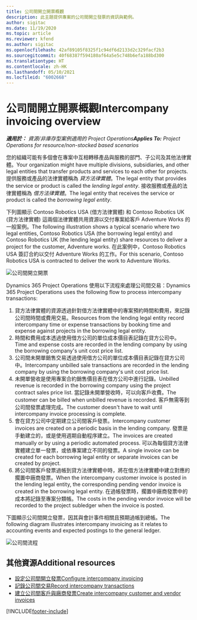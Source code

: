 ```yaml
---
title: 公司間開立開票概觀
description: 此主題提供專案的公司間開立發票的資訊與範例。
author: sigitac
ms.date: 11/19/2020
ms.topic: article
ms.reviewer: kfend
ms.author: sigitac
ms.openlocfilehash: 42af89105f8325f1c94df6d2133d2c329facf2b3
ms.sourcegitcommit: 40f68387f594180af64a5e5c748b6efa188bd300
ms.translationtype: HT
ms.contentlocale: zh-HK
ms.lasthandoff: 05/10/2021
ms.locfileid: "6002668"
---
```

# <a name="intercompany-invoicing-overview"></a><span data-ttu-id="26e67-103">公司間開立開票概觀</span><span class="sxs-lookup"><span data-stu-id="26e67-103">Intercompany invoicing overview</span></span>

<span data-ttu-id="26e67-104">_**適用於：** 資源/非庫存型案例適用的 Project Operations_</span><span class="sxs-lookup"><span data-stu-id="26e67-104">_**Applies To:** Project Operations for resource/non-stocked based scenarios_</span></span>

<span data-ttu-id="26e67-105">您的組織可能有多個會在專案中互相轉移產品與服務的部門、子公司及其他法律實體。</span><span class="sxs-lookup"><span data-stu-id="26e67-105">Your organization might have multiple divisions, subsidiaries, and other legal entities that transfer products and services to each other for projects.</span></span> <span data-ttu-id="26e67-106">提供服務或產品的法律實體稱為 *貸方法律實體*。</span><span class="sxs-lookup"><span data-stu-id="26e67-106">The legal entity that provides the service or product is called the *lending legal entity*.</span></span> <span data-ttu-id="26e67-107">接收服務或產品的法律實體稱為 *借方法律實體*。</span><span class="sxs-lookup"><span data-stu-id="26e67-107">The legal entity that receives the service or product is called the *borrowing legal entity*.</span></span>

<span data-ttu-id="26e67-108">下列圖顯示 Contoso Robotics USA (借方法律實體) 和 Contoso Robotics UK (貸方法律實體) 這兩個法律實體共用資源以交付專案給客戶 Adventure Works 的一般案例。</span><span class="sxs-lookup"><span data-stu-id="26e67-108">The following illustration shows a typical scenario where two legal entities, Contoso Robotics USA (the borrowing legal entity) and Contoso Robotics UK (the lending legal entity) share resources to deliver a project for the customer, Adventure works.</span></span> <span data-ttu-id="26e67-109">在此案例中，Contoso Robotics USA 簽訂合約以交付 Adventure Works 的工作。</span><span class="sxs-lookup"><span data-stu-id="26e67-109">For this scenario, Contoso Robotics USA is contracted to deliver the work to Adventure Works.</span></span>

![公司間開立開票](./media/IntercompanyScenario.png) 

<span data-ttu-id="26e67-111">Dynamics 365 Project Operations 使用以下流程來處理公司間交易：</span><span class="sxs-lookup"><span data-stu-id="26e67-111">Dynamics 365 Project Operations uses the following flow to process intercompany transactions:</span></span>

1. <span data-ttu-id="26e67-112">貸方法律實體的資源透過針對借方法律實體中的專案預約時間和費用，來記錄公司間時間或費用交易。</span><span class="sxs-lookup"><span data-stu-id="26e67-112">Resources from the lending legal entity record intercompany time or expense transactions by booking time and expense against projects in the borrowing legal entity.</span></span>
2. <span data-ttu-id="26e67-113">時間和費用成本透過使用借方公司的單位成本價目表記錄在貸方公司中。</span><span class="sxs-lookup"><span data-stu-id="26e67-113">Time and expense costs are recorded in the lending company by using the borrowing company's unit cost price list.</span></span>
3. <span data-ttu-id="26e67-114">公司間未開單銷售交易透過使用借方公司的單位成本價目表記錄在貸方公司中。</span><span class="sxs-lookup"><span data-stu-id="26e67-114">Intercompany unbilled sale transactions are recorded in the lending company by using the borrowing company's unit cost price list.</span></span>
4. <span data-ttu-id="26e67-115">未開單營收是使用專案合約銷售價目表在借方公司中進行記錄。</span><span class="sxs-lookup"><span data-stu-id="26e67-115">Unbilled revenue is recorded in the borrowing company using the project contract sales price list.</span></span> <span data-ttu-id="26e67-116">當記錄未開單營收時，可以向客戶收費。</span><span class="sxs-lookup"><span data-stu-id="26e67-116">The customer can be billed when unbilled revenue is recorded.</span></span> <span data-ttu-id="26e67-117">客戶無需等到公司間發票處理完成。</span><span class="sxs-lookup"><span data-stu-id="26e67-117">The customer doesn't have to wait until intercompany invoice processing is complete.</span></span>
5. <span data-ttu-id="26e67-118">會在貸方公司中定期建立公司間客戶發票。</span><span class="sxs-lookup"><span data-stu-id="26e67-118">Intercompany customer invoices are created on a periodic basis in the lending company.</span></span> <span data-ttu-id="26e67-119">發票是手動建立的，或是使用週期自動程序建立。</span><span class="sxs-lookup"><span data-stu-id="26e67-119">The invoices are created manually or by using a periodic automated process.</span></span> <span data-ttu-id="26e67-120">可以為每個貸方法律實體建立單一發票，或依專案建立不同的發票。</span><span class="sxs-lookup"><span data-stu-id="26e67-120">A single invoice can be created for each borrowing legal entity or separate invoices can be created by project.</span></span>
6. <span data-ttu-id="26e67-121">將公司間客戶發票過帳到貸方法律實體中時，將在借方法律實體中建立對應的擱置中廠商發票。</span><span class="sxs-lookup"><span data-stu-id="26e67-121">When the intercompany customer invoice is posted in the lending legal entity, the corresponding pending vendor invoice is created in the borrowing legal entity.</span></span> <span data-ttu-id="26e67-122">在過帳發票時，擱置中廠商發票中的成本將記錄至專案分類帳。</span><span class="sxs-lookup"><span data-stu-id="26e67-122">The costs in the pending vendor invoice will be recorded to the project subledger when the invoice is posted.</span></span>

<span data-ttu-id="26e67-123">下圖顯示公司間開立發票，因其與會計事件相關且預期過帳到總帳。</span><span class="sxs-lookup"><span data-stu-id="26e67-123">The following diagram illustrates intercompany invoicing as it relates to accounting events and expected postings to the general ledger.</span></span>

![公司間流程](./media/IntercompanyFlow.png)

## <a name="additional-resources"></a><span data-ttu-id="26e67-125">其他資源</span><span class="sxs-lookup"><span data-stu-id="26e67-125">Additional resources</span></span>

- [<span data-ttu-id="26e67-126">設定公司間開立發票</span><span class="sxs-lookup"><span data-stu-id="26e67-126">Configure intercompany invoicing</span></span>](configure-intercompany-invoicing.md)
- [<span data-ttu-id="26e67-127">記錄公司間交易</span><span class="sxs-lookup"><span data-stu-id="26e67-127">Record intercompany transactions</span></span>](create-intercompany-transactions.md)
- [<span data-ttu-id="26e67-128">建立公司間客戶與廠商發票</span><span class="sxs-lookup"><span data-stu-id="26e67-128">Create intercompany customer and vendor invoices</span></span>](create-intercompany-customer-vendor-invoices.md)


[!INCLUDE[footer-include](../includes/footer-banner.md)]